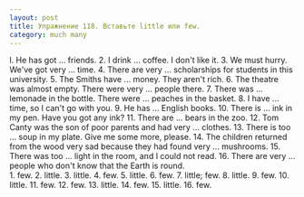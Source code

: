 ```yaml
---
layout: post
title: Упражнение 118. Вставьте little или few.
category: much many
---
```

<section class="question">
l. Не has got ... friends. 2. I drink ... coffee. I don't like it. 3. We must hurry. We've got very ... time. 4. There are very ... scholarships for students in this university. 5. The Smiths have ... money. They aren't rich. 6. The theatre was almost empty. There were very ... people there. 7. There was ... lemonade in the bottle. There were ... peaches in the basket. 8. I have ... time, so I can't go with you. 9. He has ... English books. 10. There is ... ink in my pen. Have you got any ink? 11. There are ... bears in the zoo. 12. Tom Canty was the son of poor parents and had very ... clothes. 13. There is too ... soup in my plate. Give me some more, please.
14. The children returned from the wood very sad because they had found very ... mushrooms.
15. There was too ... light in the room, and I could not read. 16. There are very ... people who don't know that the Earth is round.
</section>

<section class="answer">
1. few. 2. little. 3. little. 4. few. 5. little. 6. few. 7. little; few. 8. little. 9. few. 10. little. 11. few. 12. few. 13. little. 14. few. 15. little. 16. few.
</section>